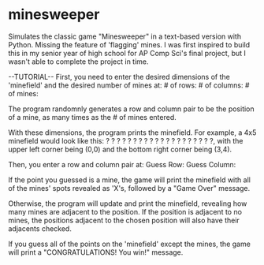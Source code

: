 # minesweeper
Simulates the classic game "Minesweeper" in a text-based version with Python. Missing the feature of 'flagging' mines.
I was first inspired to build this in my senior year of high school for AP Comp Sci's final project, but I wasn't able to complete the project in time.

--TUTORIAL--
First, you need to enter the desired dimensions of the 'minefield' and the desired number of mines at:
\# of rows:
\# of columns:
\# of mines:

The program randomnly generates a row and column pair to be the position of a mine, as many times as the # of mines entered.

With these dimensions, the program prints the minefield. For example, a 4x5 minefield would look like this:
? ? ? ? ?
? ? ? ? ?
? ? ? ? ?
? ? ? ? ?, with the upper left corner being (0,0) and the bottom right corner being (3,4).

Then, you enter a row and column pair at:
Guess Row:
Guess Column:

If the point you guessed is a mine, the game will print the minefield with all of the mines' spots revealed as 'X's, followed by a "Game Over" message.

Otherwise, the program will update and print the minefield, revealing how many mines are adjacent to the position. If the position is adjacent to no mines, the positions adjacent to the chosen position will also have their adjacents checked.


If you guess all of the points on the 'minefield' except the mines, the game will print a "CONGRATULATIONS! You win!" message.
